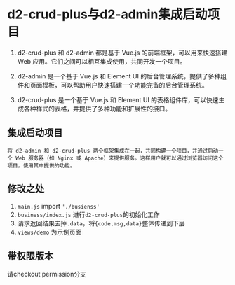 # d2-crud-plus与d2-admin集成启动项目

1. d2-crud-plus 和 d2-admin 都是基于 Vue.js 的前端框架，可以用来快速搭建 Web 应用。它们之间可以相互集成使用，共同开发一个项目。

2. d2-admin 是一个基于 Vue.js 和 Element UI 的后台管理系统，提供了多种组件和页面模板，可以帮助用户快速搭建一个功能完备的后台管理系统。

3. d2-crud-plus 是一个基于 Vue.js 和 Element UI 的表格组件库，可以快速生成各种样式的表格，并提供了多种功能和扩展性的接口。

## 集成启动项目
    将 d2-admin 和 d2-crud-plus 两个框架集成在一起，共同构建一个项目，并通过启动一个 Web 服务器（如 Nginx 或 Apache）来提供服务。这样用户就可以通过浏览器访问这个项目，使用其中提供的功能。

## 修改之处
1. `main.js` import `'./busienss'`
2. `business/index.js` 进行`d2-crud-plus`的初始化工作
3. 请求返回结果去掉`.data`，将`{code,msg,data}`整体传递到下层
4. `views/demo` 为示例页面


## 带权限版本
请checkout permission分支